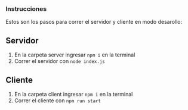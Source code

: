 ### Instrucciones

Estos son los pasos para correr el servidor y cliente en modo desarollo:

## Servidor

1. En la carpeta server ingresar `npm i` en la terminal
2. Correr el servidor con `node index.js`

## Cliente

1. En la carpeta client ingresar `npm i` en la terminal
2. Correr el cliente con `npm run start`
